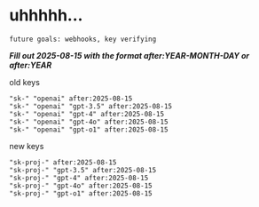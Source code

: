 # uhhhhh...

`future goals: webhooks, key verifying`



***Fill out 2025-08-15 with the format after:YEAR-MONTH-DAY or after:YEAR***

old keys
```
"sk-" "openai" after:2025-08-15
"sk-" "openai" "gpt-3.5" after:2025-08-15
"sk-" "openai" "gpt-4" after:2025-08-15
"sk-" "openai" "gpt-4o" after:2025-08-15
"sk-" "openai" "gpt-o1" after:2025-08-15
```

new keys
```
"sk-proj-" after:2025-08-15
"sk-proj-" "gpt-3.5" after:2025-08-15
"sk-proj-" "gpt-4" after:2025-08-15
"sk-proj-" "gpt-4o" after:2025-08-15
"sk-proj-" "gpt-o1" after:2025-08-15
```
